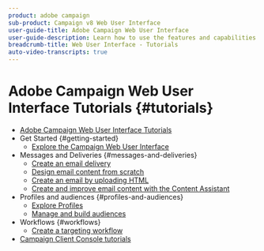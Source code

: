 ```yaml
---
product: adobe campaign
sub-product: Campaign v8 Web User Interface
user-guide-title: Adobe Campaign Web User Interface
user-guide-description: Learn how to use the features and capabilities of the Adobe  Campaign Web User Interface.
breadcrumb-title: Web User Interface - Tutorials
auto-video-transcripts: true
---
```


# Adobe Campaign Web User Interface Tutorials {#tutorials}

+ [Adobe Campaign Web User Interface Tutorials](/help/ac-web-learn-main/overview.md)
+ Get Started {#getting-started}
  + [Explore the Campaign Web User Interface](/help/get-started/explore-the-web-ui.md)
+ Messages and Deliveries {#messages-and-deliveries}
  + [Create an email delivery](/help/deliveries/create-an-email-delivery.md)
  + [Design email content from scratch](/help/design-the-delivery/create-email-content-from-scratch.md)
  + [Create an email by uploading HTML](/help/design-the-delivery/create-an-email-by-uploading-html.md)
  + [Create and improve email content with the Content Assistant](/help/design-the-delivery/create-and-improve-email-content-with-the-content-assistant.md)
+ Profiles and audiences {#profiles-and-audiences}
  + [Explore Profiles](/help/profiles-and-audiences/explore-profiles.md)
  + [Manage and build audiences](/help/profiles-and-audiences/manage-and-build-audiences.md)
+ Workflows {#workflows}
  + [Create a targeting workflow](/help/workflows/create-a-targeting-workflow.md)
+ [Campaign Client Console tutorials](https://experienceleague.adobe.com/docs/campaign-learn/tutorials/overview.html)
  